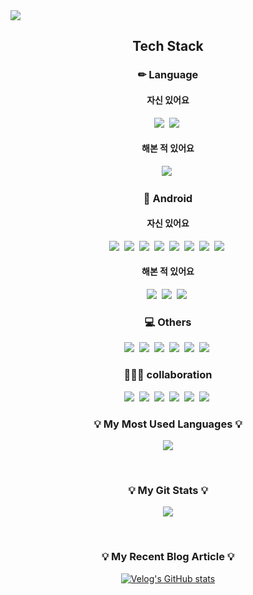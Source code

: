 <img src="https://capsule-render.vercel.app/api?type=venom&color=80bf4d&height=300&section=header&text=🙋‍♂️%20안녕하세요%20안드로이드%20개발자%20홍유준입니다&fontSize=30" />

<h2 align="center">Tech Stack </h2>

<h3 align="center">✏ Language </h3>
<h4 align="center">자신 있어요</h4>
<div align="center">
  <img src="https://img.shields.io/badge/JAVA-f89820.svg?style=for-the-badge&logo=java&logoColor=61DAFB" />&nbsp
  <img src="https://img.shields.io/badge/kotlin-7F52FF.svg?style=for-the-badge&logo=Kotlin&logoColor=white" />&nbsp
</div>
<h4 align="center">해본 적 있어요</h4>
<div align="center">
  <img src="https://img.shields.io/badge/python-3776AB.svg?style=for-the-badge&logo=Python&logoColor=white" />&nbsp
</div>

<h3 align="center">📱 Android </h3>
<h4 align="center">자신 있어요</h4>
<div align="center">
  <img src="https://img.shields.io/badge/Clean Architecture-1f930f.svg?style=for-the-badge&logo=1&logoColor=3776AB" />&nbsp
  <img src="https://img.shields.io/badge/Multi Module-1f930f.svg?style=for-the-badge&logo=1&logoColor=3776AB" />&nbsp
  <img src="https://img.shields.io/badge/MVVM-1f930f.svg?style=for-the-badge&logo=1&logoColor=3776AB" />&nbsp
  <img src="https://img.shields.io/badge/Hilt-1f930f.svg?style=for-the-badge&logo=1&logoColor=3776AB" />&nbsp
  <img src="https://img.shields.io/badge/Jetpack-1f930f.svg?style=for-the-badge&logo=1&logoColor=3776AB" />&nbsp
  <img src="https://img.shields.io/badge/Coroutine-1f930f.svg?style=for-the-badge&logo=1&logoColor=3776AB" />&nbsp
  <img src="https://img.shields.io/badge/jwt-1f930f.svg?style=for-the-badge&logo=1&logoColor=3776AB" />&nbsp
  <img src="https://img.shields.io/badge/room-1f930f.svg?style=for-the-badge&logo=1&logoColor=3776AB" />&nbsp
</div>
<h4 align="center">해본 적 있어요</h4>
<div align="center">
  <img src="https://img.shields.io/badge/Flow-98c15c.svg?style=for-the-badge&logo=1&logoColor=3776AB" />&nbsp
  <img src="https://img.shields.io/badge/BLE-98c15c.svg?style=for-the-badge&logo=1&logoColor=3776AB" />&nbsp
  <img src="https://img.shields.io/badge/OnDevice-98c15c.svg?style=for-the-badge&logo=1&logoColor=3776AB" />&nbsp
</div>

<h3 align="center">💻 Others </h3>
<div align="center">
  <img src="https://img.shields.io/badge/firebase-FFCA28.svg?style=for-the-badge&logo=firebase&logoColor=white" />&nbsp
  <img src="https://img.shields.io/badge/springboot-6DB33F.svg?style=for-the-badge&logo=springboot&logoColor=white" />&nbsp
  <img src="https://img.shields.io/badge/MySQL-4479A1.svg?style=for-the-badge&logo=mysql&logoColor=white" />&nbsp
  <img src="https://img.shields.io/badge/chatgpt fine tune-412991.svg?style=for-the-badge&logo=openai&logoColor=white" />&nbsp
  <img src="https://img.shields.io/badge/pytorch-EE4C2C.svg?style=for-the-badge&logo=pytorch&logoColor=white" />&nbsp
  <img src="https://img.shields.io/badge/figma-F24E1E.svg?style=for-the-badge&logo=figma&logoColor=white" />&nbsp
</div>

<h3 align="center">👨‍👦‍👦 collaboration </h3>
<div align="center">
  <img src="https://img.shields.io/badge/git-F05032.svg?style=for-the-badge&logo=git&logoColor=white" />&nbsp
  <img src="https://img.shields.io/badge/jira-0052CC.svg?style=for-the-badge&logo=jira&logoColor=white" />&nbsp
  <img src="https://img.shields.io/badge/github-181717.svg?style=for-the-badge&logo=github&logoColor=white" />&nbsp
  <img src="https://img.shields.io/badge/gitlab-FC6D26.svg?style=for-the-badge&logo=gitlab&logoColor=white" />&nbsp
  <img src="https://img.shields.io/badge/gerrit-EEEEEE.svg?style=for-the-badge&logo=gerrit&logoColor=black" />&nbsp
  <img src="https://img.shields.io/badge/notion-000000.svg?style=for-the-badge&logo=notion&logoColor=white" />&nbsp
</div>

<h3 align="center">💡 My Most Used Languages 💡</h3>
<p align="center">
  <a href="https://github.com/$ghddbwns9808">
    <img align="center" src="https://github-readme-stats.vercel.app/api/top-langs/?username=ghddbwns9808&layout=compact&show_icons=true&show_owner=true&hide_title=true&theme=dark" />
  </a>
</p>
&nbsp
<h3 align="center">💡 My Git Stats 💡</h3>
<p align="center">
  <a href="https://github.com/ghddbwns9808">
    <img align="center" src="https://github-readme-stats.vercel.app/api?username=ghddbwns9808&&hide_title=false&show_icons=true&include_all_commits=true&theme=dark" />
  </a>
</p>
&nbsp
<h3 align="center">💡 My Recent Blog Article 💡</h3>
<div align="center" style="text-align:center">
  
  [![Velog's GitHub stats](https://velog-readme-stats.vercel.app/api?name=ghddbwns9808)](https://velog.io/@ghddbwns9808/posts)
  
</div>
